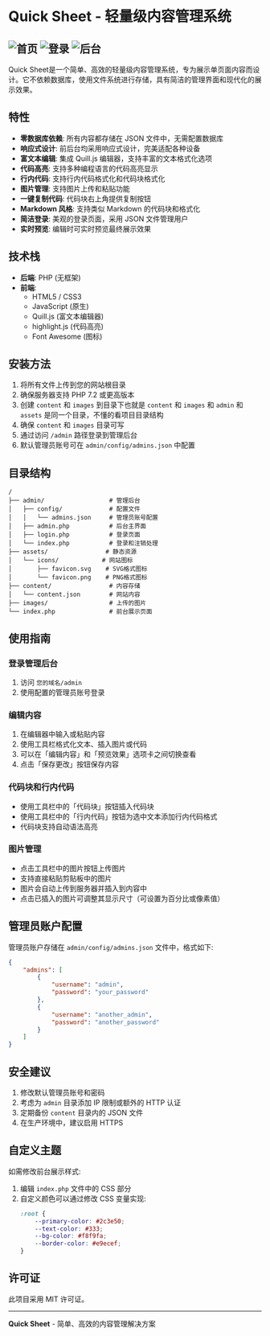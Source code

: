# ​​Quick Sheet​​ - 轻量级内容管理系统
![首页](https://github.com/user-attachments/assets/0494660f-f2c9-4cc1-8231-c4d1e931c0b5)
![登录](https://github.com/user-attachments/assets/7ac74aa1-7a30-48fa-b70e-67ea49c53f3d)
![后台](https://github.com/user-attachments/assets/5563245e-187d-43b9-8bd5-c4435cf0e344)
---

​​Quick Sheet​​ 是一个简单、高效的轻量级内容管理系统，专为展示单页面内容而设计。它不依赖数据库，使用文件系统进行存储，具有简洁的管理界面和现代化的展示效果。

## 特性

- **零数据库依赖**: 所有内容都存储在 JSON 文件中，无需配置数据库
- **响应式设计**: 前后台均采用响应式设计，完美适配各种设备
- **富文本编辑**: 集成 Quill.js 编辑器，支持丰富的文本格式化选项
- **代码高亮**: 支持多种编程语言的代码高亮显示
- **行内代码**: 支持行内代码格式化和代码块格式化
- **图片管理**: 支持图片上传和粘贴功能
- **一键复制代码**: 代码块右上角提供复制按钮
- **Markdown 风格**: 支持类似 Markdown 的代码块和格式化
- **简洁登录**: 美观的登录页面，采用 JSON 文件管理用户
- **实时预览**: 编辑时可实时预览最终展示效果

## 技术栈

- **后端**: PHP (无框架)
- **前端**:
  - HTML5 / CSS3
  - JavaScript (原生)
  - Quill.js (富文本编辑器)
  - highlight.js (代码高亮)
  - Font Awesome (图标)

## 安装方法

1. 将所有文件上传到您的网站根目录
2. 确保服务器支持 PHP 7.2 或更高版本
3. 创建 `content` 和 `images` 到目录下也就是 `content` 和 `images` 和 `admin` 和 `assets` 是同一个目录，不懂的看项目目录结构
4. 确保 `content` 和 `images` 目录可写
5. 通过访问 `/admin` 路径登录到管理后台
6. 默认管理员账号可在 `admin/config/admins.json` 中配置

## 目录结构

```
/
├── admin/                  # 管理后台
│   ├── config/             # 配置文件
│   │   └── admins.json     # 管理员账号配置
│   ├── admin.php           # 后台主界面
│   ├── login.php           # 登录页面
│   └── index.php           # 登录和注销处理
├── assets/                # 静态资源
│   └── icons/            # 网站图标
│       ├── favicon.svg    # SVG格式图标
│       └── favicon.png    # PNG格式图标
├── content/                # 内容存储
│   └── content.json        # 网站内容
├── images/                 # 上传的图片
└── index.php               # 前台展示页面
```

## 使用指南

### 登录管理后台

1. 访问 `您的域名/admin`
2. 使用配置的管理员账号登录

### 编辑内容

1. 在编辑器中输入或粘贴内容
2. 使用工具栏格式化文本、插入图片或代码
3. 可以在「编辑内容」和「预览效果」选项卡之间切换查看
4. 点击「保存更改」按钮保存内容

### 代码块和行内代码

- 使用工具栏中的「代码块」按钮插入代码块
- 使用工具栏中的「行内代码」按钮为选中文本添加行内代码格式
- 代码块支持自动语法高亮

### 图片管理

- 点击工具栏中的图片按钮上传图片
- 支持直接粘贴剪贴板中的图片
- 图片会自动上传到服务器并插入到内容中
- 点击已插入的图片可调整其显示尺寸（可设置为百分比或像素值）

## 管理员账户配置

管理员账户存储在 `admin/config/admins.json` 文件中，格式如下:

```json
{
    "admins": [
        {
            "username": "admin",
            "password": "your_password"
        },
        {
            "username": "another_admin",
            "password": "another_password"
        }
    ]
}
```

## 安全建议

1. 修改默认管理员账号和密码
2. 考虑为 `admin` 目录添加 IP 限制或额外的 HTTP 认证
3. 定期备份 `content` 目录内的 JSON 文件
4. 在生产环境中，建议启用 HTTPS

## 自定义主题

如需修改前台展示样式:
1. 编辑 `index.php` 文件中的 CSS 部分
2. 自定义颜色可以通过修改 CSS 变量实现:
   ```css
   :root {
       --primary-color: #2c3e50;
       --text-color: #333;
       --bg-color: #f8f9fa;
       --border-color: #e9ecef;
   }
   ```

## 许可证

此项目采用 MIT 许可证。

---

**​​Quick Sheet​​** - 简单、高效的内容管理解决方案 
